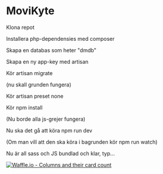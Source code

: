 # MoviKyte


Klona repot

Installera php-dependensies med composer

Skapa en databas som heter "dmdb"

Skapa en ny app-key med artisan

Kör artisan migrate

(nu skall grunden fungera)

Kör artisan preset none

Kör npm install

(Nu borde alla js-grejer fungera)

Nu ska det gå att köra npm run dev

  (Om man vill att den ska köra i bagrunden kör npm run watch)
  
 Nu är all sass och JS bundlad och klar, typ...
 
[![Waffle.io - Columns and their card count](https://badge.waffle.io/chas-academy/dragons-06-imdb-clone.png?columns=all)](https://waffle.io/chas-academy/dragons-06-imdb-clone?utm_source=badge)

